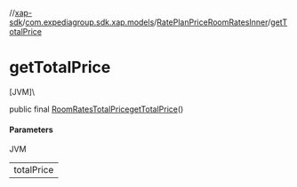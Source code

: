 //[xap-sdk](../../../index.md)/[com.expediagroup.sdk.xap.models](../index.md)/[RatePlanPriceRoomRatesInner](index.md)/[getTotalPrice](get-total-price.md)

# getTotalPrice

[JVM]\

public final [RoomRatesTotalPrice](../-room-rates-total-price/index.md)[getTotalPrice](get-total-price.md)()

#### Parameters

JVM

| |
|---|
| totalPrice |
